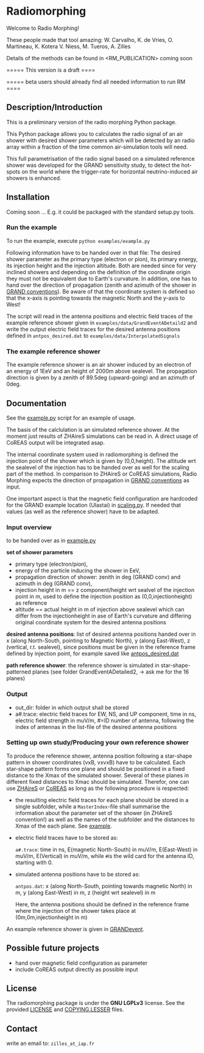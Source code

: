 # Radiomorphing
Welcome to Radio Morphing!

These people made that tool amazing:
W. Carvalho, K. de Vries, O. Martineau, K. Kotera V. Niess, M. Tueros, A. Zilles

Details of the methods can be found in <RM_PUBLICATION> coming soon


===== This version is a draft ====

===== beta users should already find all needed information to run RM ====



## Description/Introduction

This is a preliminary version of the radio morphing Python package.

This Python package allows you to calculates the radio signal of an air shower with desired shower parameters which will be detected by an radio array within a fraction of the time common air-simulation tools will need.

This full parametrisation of the radio signal based on a simulated reference shower was developed for the GRAND sensitivity study, to detect the hot-spots on the world where the trigger-rate for horizontal neutrino-induced air showers is enhanced.


## Installation

Coming soon ... E.g. it could be packaged with the standard setup.py tools.

### Run the example
To run the example, execute 
`python examples/example.py`

Following information have to be handed over in that file:
The desired shower parameter as the primary type (electron or pion), its primary energy, its injection height and the injection altitude. Both are needed since for very inclined showers and depending on the definition of the coordinate origin they must not be equivalent due to Earth's curvature. 
In addition, one has to hand over the direction of propagation (zenith and azimuth of the shower in [GRAND conventions](https://github.com/grand-mother/simulations/blob/master/GRANDAngularConventions.pdf)).
Be aware of that the coordinate system is defined so that the x-axis is pointing towards the magnetic North and the y-axis to West!

The script will read in the antenna positions and electric field traces of the example reference shower given in `examples/data/GrandEventADetaild2` and write the output electric field traces for the desired antenna positions defined in `antpos_desired.dat` to `examples/data/InterpolatedSignals`

### The example reference shower
The example reference shower is an air shower induced by an electron of an energy of 1EeV and an height of 2000m above sealevel. The propagation direction is given by a zenith of 89.5deg (upward-going) and an azimuth of 0deg.

## Documentation

See the [example.py](examples/example.py) script for an example of usage.

The basis of the calclulation is an simulated reference shower. At the moment just results of ZHAireS simulations can be read in. A direct usage of CoREAS output will be integrated asap.

The internal coordinate system used in radiomorphing is defined the injection point of the shower which is given by (0,0,height). The altitude wrt the sealevel of the injection has to be handed over as well for the scaling part of the method. 
In comparison to ZHAireS or CoREAS simulations, Radio Morphing expects the direction of propagation in  [GRAND conventions](https://github.com/grand-mother/simulations/blob/master/GRANDAngularConventions.pdf) as input.

 
One important aspect is that the magnetic field configuration are hardcoded for the GRAND example location (Ulastai) in [scaling.py](https://github.com/grand-mother/radiomorphing/blob/afc77779bb0acc09e3458e9e5f0c0e68b77456f9/lib/python/radiomorphing/scaling.py#L287-L291). If needed that values (as well as the reference shower) have to be adapted.


### Input overview
to be handed over as in [example.py](https://github.com/grand-mother/radiomorphing/blob/master/examples/example.py)

**set of shower parameters** 
- primary type (electron/pion), 
- energy of the particle inducing the shower in EeV, 
- propagation direction of shower: zenith in deg (GRAND conv) and azimuth in deg (GRAND conv), 
- injection height in m == z component/height wrt sealvel of the injection point in m, used to define the injection position as (0,0,injectionheight) as reference
- altitude == actual height in m of injection above sealevel which can differ from the injectionheight in ase of Earth's curvature and differing original coordinate system for the desired antenna positions

**desired antenna positions**: list of desired antenna positions handed over in x (along North-South, pointing to Magnetic North), y (along East-West), z (vertical, r.t. sealevel), since positions must be given in the reference frame defined by injection point, for example saved like  [antpos_desired.dat](https://github.com/grand-mother/radiomorphing/blob/master/examples/data/InterpolatedSignals/antpos_desired2.dat)
 
**path reference shower**: the reference shower is simulated in star-shape-patterned planes (see folder GrandEventADetailed2, -> ask me for the 16 planes)


### Output
- out_dir: folder in which output shall be stored
- a#.trace: electric field traces for EW, NS, and UP component, time in ns, electric field strength in muV/m, #=ID number of antenna, following the index of antennas in the list-file of the desired antenna positions



### Setting up own study/Producing your own reference shower

To produce the reference shower, antenna position following a star-shape pattern in shower coordinates  (vxB, vxvxB) have to be calculated. Each star-shape pattern forms one plane and should be positioned in a fixed distance to the Xmax of the simulated shower. Several of these planes in different fixed distances to Xmac should be simulated. 
Therefor, one can use [ZHAireS](https://arxiv.org/abs/1107.1189) or [CoREAS](https://arxiv.org/abs/1301.2132v1) as long as the following procedure is respected:

- the resulting electric field traces for each plane should be stored in a single subfolder, while a `MasterIndex`-file shall summarise the information about the parameter set of the shower (in ZHAireS convention!) as well as the names of the subfolder and the distances to Xmax of the each plane. See [example](https://github.com/grand-mother/radiomorphing/blob/master/examples/data/GrandEventADetailed2/MasterIndex).

- electric field traces have to be stored as:

  `a#.trace`: time in ns, E(magnetic North-South) in muV/m, E(East-West) in muV/m, E(Vertical) in muV/m,
  while `#`is the wild card for the antenna ID, starting with 0.
  
- simulated antenna positions have to be stored as:

  `antpos.dat`: x (along North-South, pointing towards magnetic North) in m, y (along East-West) in m, z (height wrt sealevel) in m
  
  Here, the antenna positions should be defined in the reference frame where the injection of the shower takes place at  
  (0m,0m,injectionheight in m)
 
 An example reference shower is given in [GRANDevent](https://github.com/grand-mother/radiomorphing/tree/master/examples/data/GrandEventADetailed2).

 


## Possible future projects
 - hand over magnetic field configuration as parameter
 - include CoREAS output directly as possible input 
 

## License

The radiomorphing package is under the **GNU LGPLv3** license. See the provided
[LICENSE](LICENSE) and [COPYING.LESSER](COPYING.LESSER) files.


## Contact
write an email to: `zilles_at_iap.fr`
